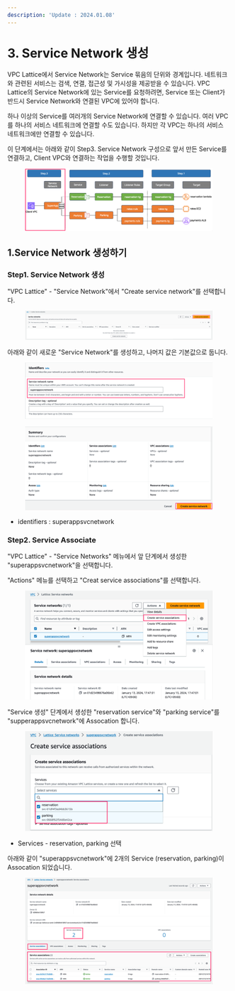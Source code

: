 ```yaml
---
description: 'Update : 2024.01.08'
---
```


# 3. Service Network 생성

VPC Lattice에서 Service Network는 Service 묶음의 단위와 경계입니다. 네트워크와 관련된 서비스는 검색, 연결, 접근성 및 가시성을 제공받을 수 있습니다. VPC Lattice의 Service Network에 있는 Service를 요청하려면, Service 또는 Client가 반드시 Service Network와 연결된 VPC에 있어야 합니다.

하나 이상의 Service를 여러개의 Service Network에 연결할 수 있습니다. 여러 VPC를 하나의 서비스 네트워크에 연결할 수도 있습니다. 하지만 각 VPC는 하나의 서비스 네트워크에만 연결할 수 있습니다.

이 단계에서는 아래와 같이 Step3. Service Network 구성으로 앞서 만든 Service를 연결하고, Client VPC와 연결하는 작업을 수행할 것입니다.

<figure><img src="../.gitbook/assets/image (22).png" alt=""><figcaption></figcaption></figure>

## 1.Service Network 생성하기

### Step1. Service Network 생성

"VPC Lattice" - "Service Network"에서 "Create service network"를 선택합니다.

<figure><img src="../.gitbook/assets/image (2) (1).png" alt=""><figcaption></figcaption></figure>

아래와 같이 새로운 "Service Network"를 생성하고, 나머지 값은 기본값으로 둡니다.

<figure><img src="../.gitbook/assets/image (23).png" alt=""><figcaption></figcaption></figure>

<figure><img src="../.gitbook/assets/image (24).png" alt=""><figcaption></figcaption></figure>

* identifiers : superappsvcnetwork

### Step2. Service Associate

"VPC Lattice" - "Service Networks" 메뉴에서 앞 단계에서 생성한 "superappsvcnetwork"을 선택합니다.

"Actions" 메뉴를 선택하고 "Creat service associations"를 선택합니다.

<figure><img src="../.gitbook/assets/image.png" alt=""><figcaption></figcaption></figure>

"Service 생성" 단계에서 생성한 "reservation service"와 "parking service"를 "supperappsvcnetwork"에 Assocation 합니다.

<figure><img src="../.gitbook/assets/image (1).png" alt=""><figcaption></figcaption></figure>

* Services - reservation, parking 선택

아래와 같이 "superappsvcnetwork"에 2개의 Service (reservation, parking)이 Assocation 되었습니다.

<figure><img src="../.gitbook/assets/image (3).png" alt=""><figcaption></figcaption></figure>
